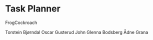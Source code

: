 # Task Planner

FrogCockroach

Torstein Bjørndal 
Oscar Gusterud 
John Glenna Bodsberg 
Ådne Grana 

